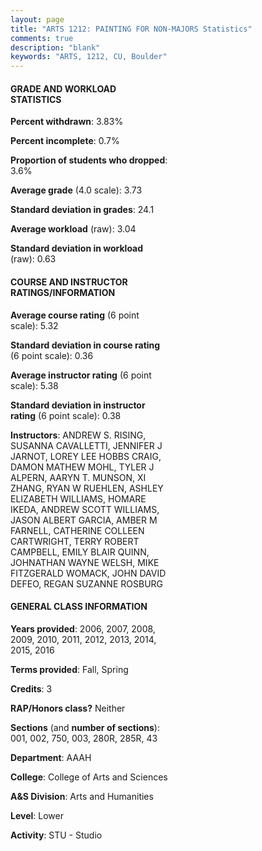 ```yaml
---
layout: page
title: "ARTS 1212: PAINTING FOR NON-MAJORS Statistics"
comments: true
description: "blank"
keywords: "ARTS, 1212, CU, Boulder"
--- 
```

<head>
<script src="https://ajax.googleapis.com/ajax/libs/jquery/2.1.3/jquery.min.js"></script>
<script src="https://dl.dropboxusercontent.com/s/pc42nxpaw1ea4o9/highcharts.js?dl=0"></script>
<!-- <script src="../assets/js/highcharts.js"></script> -->
<style type="text/css">@font-face {
	font-family: "Bebas Neue";
	src: url(https://www.filehosting.org/file/details/544349/BebasNeue%20Regular.otf) format("opentype");
	}
	h1.Bebas { 
		font-family: "Bebas Neue", Verdana, Tahoma;
	}
</style>
</head>
<body>
	<div id="container" style="float: right; width: 45%; height: 88%; margin-left: 2.5%; margin-right: 2.5%;"></div>
	<script language="JavaScript">
		$(document).ready(function() {
		var chart = {type: 'column'};
		var title = {text: 'Grade Distribution'};
		var xAxis = {categories: ['A','B','C','D','F'],crosshair: true};
		var yAxis = {min: 0,title: {text: 'Percentage'}};
		var tooltip = {headerFormat: '<center><b><span style="font-size:20px">{point.key}</span></b></center>',
		               pointFormat: '<td style="padding:0"><b>{point.y:.1f}%</b></td>',
		               footerFormat: '</table>',shared: true,useHTML: true};
		var plotOptions = {column: {pointPadding: 0.0,borderWidth: 0}};  
		var credits = {enabled: false};var series= [{name: 'Percent',data: [81.3,14.42,3.38,0.26,0.65,]}];
		var json = {};
		json.chart = chart;
		json.title = title;
		json.tooltip = tooltip;
		json.xAxis = xAxis;
		json.yAxis = yAxis;  
		json.series = series;
		json.plotOptions = plotOptions;  
		json.credits = credits;
		$('#container').highcharts(json);
	});
	</script>
</body>
			   
#### GRADE AND WORKLOAD STATISTICS

**Percent withdrawn**: 3.83%

**Percent incomplete**: 0.7%

**Proportion of students who dropped**: 3.6%

**Average grade** (4.0 scale): 3.73

**Standard deviation in grades**: 24.1

**Average workload** (raw): 3.04

**Standard deviation in workload** (raw): 0.63

#### COURSE AND INSTRUCTOR RATINGS/INFORMATION

**Average course rating** (6 point scale): 5.32

**Standard deviation in course rating** (6 point scale): 0.36

**Average instructor rating** (6 point scale): 5.38

**Standard deviation in instructor rating** (6 point scale): 0.38

**Instructors**: ANDREW S. RISING, SUSANNA CAVALLETTI, JENNIFER J JARNOT, LOREY LEE HOBBS CRAIG, DAMON MATHEW MOHL, TYLER J ALPERN, AARYN T. MUNSON, XI ZHANG, RYAN W RUEHLEN, ASHLEY ELIZABETH WILLIAMS, HOMARE IKEDA, ANDREW SCOTT WILLIAMS, JASON ALBERT GARCIA, AMBER M FARNELL, CATHERINE COLLEEN CARTWRIGHT, TERRY ROBERT CAMPBELL, EMILY BLAIR QUINN, JOHNATHAN WAYNE WELSH, MIKE FITZGERALD WOMACK, JOHN DAVID DEFEO, REGAN SUZANNE ROSBURG

#### GENERAL CLASS INFORMATION

**Years provided**: 2006, 2007, 2008, 2009, 2010, 2011, 2012, 2013, 2014, 2015, 2016

**Terms provided**: Fall, Spring

**Credits**: 3

**RAP/Honors class?** Neither

**Sections** (and **number of sections**): 001, 002, 750, 003, 280R, 285R, 43

**Department**: AAAH

**College**: College of Arts and Sciences

**A&S Division**: Arts and Humanities

**Level**: Lower

**Activity**: STU - Studio